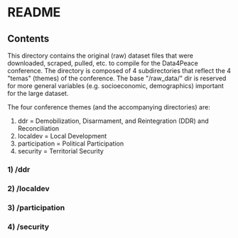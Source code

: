 # README

## Contents
This directory contains the original (raw) dataset files that were downloaded, scraped, pulled, etc. to compile for the Data4Peace conference. The directory is composed of 4 subdirectories that reflect the 4 "temas" (themes) of the conference. The base "/raw_data/" dir is reserved for more general variables (e.g. socioeconomic, demographics) important for the large dataset.

The four conference themes (and the accompanying directories) are:
  1. ddr = Demobilization, Disarmament, and Reintegration (DDR) and Reconciliation
  2. localdev = Local Development
  3. participation = Political Participation
  4. security = Territorial Security

### 1) /ddr

### 2) /localdev

### 3) /participation

### 4) /security
